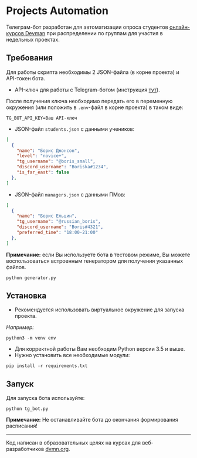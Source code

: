 # Projects Automation

Телеграм-бот разработан для автоматизации опроса студентов 
[онлайн-курсов Devman](https://dvmn.org/) 
при распределении по группам для участия в недельных проектах.

## Требования

Для работы скрипта необходимы 2 JSON-файла (в корне проекта) и API-токен бота.

- API-ключ для работы с Telegram-ботом (инструкция [тут](https://way23.ru/%D1%80%D0%B5%D0%B3%D0%B8%D1%81%D1%82%D1%80%D0%B0%D1%86%D0%B8%D1%8F-%D0%B1%D0%BE%D1%82%D0%B0-%D0%B2-telegram.html)).

После получения ключа необходимо передать его в переменную окружения (или 
положить в `.env`-файл в корне проекта) в таком виде:

```shell
TG_BOT_API_KEY=Ваш API-ключ
```

- JSON-файл `students.json` с данными учеников:

```json
[
  {
    "name": "Борис Джонсон",
    "level": "novice+",
    "tg_username": "@boris_small",
    "discord_username": "Boriska#1234",
    "is_far_east": false
  },
]
```

- JSON-файл `managers.json` с данными ПМов:

```json
[
  {
    "name": "Борис Ельцин",
    "tg_username": "@russian_boris",
    "discord_username": "Boris#4321",
    "preferred_time": "18:00-21:00"
  },
]
```

__Примечание:__ если Вы используете бота в тестовом режиме, Вы можете 
воспользоваться встроенным генератором для получения указанных файлов.

```shell
python generator.py
```

## Установка

- Рекомендуется использовать виртуальное окружение для запуска проекта.

_Например:_

```shell
python3 -m venv env
```

- Для корректной работы Вам необходим Python версии 3.5 и выше.
- Нужно установить все необходимые модули:

```shell
pip install -r requirements.txt
```

## Запуск

Для запуска бота используйте:

```shell
python tg_bot.py
```

__Примечание:__ Не останавливайте бота до окончания формирования расписания!

***
Код написан в образовательных целях на курсах для веб-разработчиков [dvmn.org](https://dvmn.org/).
